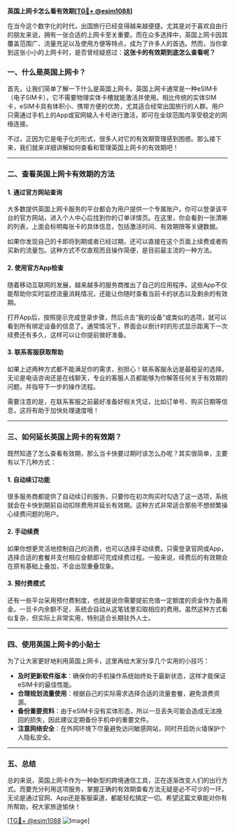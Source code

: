 **英国上网卡怎么看有效期[[TG💪+ @esim1088](https://t.me/s/esim1088)]**

在当今这个数字化的时代，出国旅行已经变得越来越便捷。尤其是对于喜欢自由行的朋友来说，拥有一张合适的上网卡至关重要。而在众多选择中，英国上网卡因其覆盖范围广、流量充足以及使用方便等特点，成为了许多人的首选。然而，当你拿到这张小小的上网卡时，是否曾经疑惑过：**这张卡的有效期到底怎么查看呢？**

### 一、什么是英国上网卡？

首先，让我们简单了解一下什么是英国上网卡。英国上网卡通常是一种eSIM卡（电子SIM卡），它不需要物理实体卡槽就能激活并使用。相比传统的实体SIM卡，eSIM卡具有体积小、携带方便的优势，尤其适合经常出国旅行的人群。用户只需通过手机上的App或官网输入卡号进行激活，即可在全球范围内享受稳定的网络连接。

不过，正因为它是电子化的形式，很多人对它的有效期管理感到困惑。那么接下来，我们就来详细讲解如何查看和管理英国上网卡的有效期吧！

---

### 二、查看英国上网卡有效期的方法

#### 1. 通过官方网站查询
大多数提供英国上网卡服务的平台都会为用户提供一个专属账户。你可以登录该平台的官方网站，进入个人中心后找到你的订单详情页。在这里，你会看到一张清晰的列表，上面会标明每张卡的具体信息，包括激活时间、有效期限等关键数据。

如果你发现自己的卡即将到期或者已经过期，还可以直接在这个页面上续费或者购买新的流量包。这种方式不仅直观而且操作简便，是目前最主流的一种方法。

#### 2. 使用官方App检查
随着移动互联网的发展，越来越多的服务商推出了自己的应用程序。这些App不仅能帮助你实时监控流量消耗情况，还能让你随时查看当前卡的状态以及剩余的有效期。

打开App后，按照提示完成登录步骤，然后点击“我的设备”或类似的选项，就可以看到所有绑定设备的信息了。通常情况下，界面会以倒计时的形式显示距离下一次续费还有多久，这样可以让你提前做好准备。

#### 3. 联系客服获取帮助
如果上述两种方式都不能满足你的需求，别担心！联系客服永远是最稳妥的选择。无论是电话咨询还是在线聊天，专业的客服人员都能够为你解答任何关于有效期的问题，并指导下一步的操作流程。

需要注意的是，在联系客服之前最好准备好相关凭证，比如订单号、购买日期等信息，这将有助于加快处理速度哦！

---

### 三、如何延长英国上网卡的有效期？

既然知道了怎么查看有效期，那么当卡快要过期时该怎么办呢？其实很简单，主要有以下几种方式：

#### 1. 自动续订功能
很多服务商都提供了自动续订的服务，只要你在初次购买时勾选了这一选项，系统就会在卡快到期前自动扣除费用并延长有效期。这种方式非常适合那些不想频繁操心续费问题的用户。

#### 2. 手动续费
如果你想更灵活地控制自己的消费，也可以选择手动续费。只需登录官网或App，选择合适的套餐并支付相应金额即可完成续费过程。一般来说，续费后的有效期会在原有基础上叠加，不会出现重叠现象。

#### 3. 预付费模式
还有一些平台采用预付费制度，也就是说你需要提前充值一定额度的资金作为备用金。一旦卡内余额不足，系统会自动从这笔钱里扣取相应的费用。虽然这种方式看似复杂，但实际上非常实用，特别适合长期驻外人士。

---

### 四、使用英国上网卡的小贴士

为了让大家更好地利用英国上网卡，这里再给大家分享几个实用的小技巧：

- **及时更新软件版本**：确保你的手机操作系统始终处于最新状态，这样才能保证eSIM卡的最佳性能。
- **合理规划流量使用**：根据自己的实际需求选择合适的流量套餐，避免浪费资源。
- **备份重要资料**：由于eSIM卡没有实体形态，所以一旦丢失可能会造成无法挽回的损失，因此建议定期备份手机中的重要文件。
- **注意网络安全**：在外网环境下尽量避免访问敏感网站，同时开启防火墙保护个人隐私安全。

---

### 五、总结

总的来说，英国上网卡作为一种新型的跨境通信工具，正在逐渐改变人们的出行方式。而要充分利用这项服务，掌握正确的有效期查看方法无疑是必不可少的一环。无论是通过官网、App还是客服渠道，都能轻松搞定一切。希望这篇文章能对你有所帮助，祝大家旅途愉快！

[[TG💪+ @esim1088](https://t.me/s/esim1088) ![Image](https://i.postimg.cc/4NQfJmqS/Snipaste-2025-05-13-00-14-12.png)]